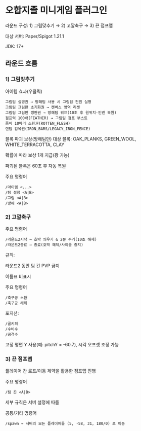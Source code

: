 # 오합지졸 미니게임 플러그인

라운드 구성: 1) 그림맞추기 → 2) 고깔축구 → 3) 끈 점프맵

대상 서버: Paper/Spigot 1.21.1

JDK: 17+

## 라운드 흐름
### 1) 그림맞추기
아이템 효과(우클릭)

```
그림팀 실명권 → 방해팀 사용 시 그림팀 전원 실명
그림팀 그림판 초기화권 → 캔버스 영역 리셋
그림팀 그림판 깽판권 → 방해팀 워프(10초 후 원위치·인벤 복원)
점프력 100배(FEATHER) → 그림팀 점프 부스트
좀비 10마리 소환권(ROTTEN_FLESH)
랜덤 감옥권(IRON_BARS/LEGACY_IRON_FENCE)
```

블록 파괴 보상(방해팀만)
대상 블록: OAK_PLANKS, GREEN_WOOL, WHITE_TERRACOTTA, CLAY

확률에 따라 보상 1개 지급(꽝 가능)

파괴된 블록은 60초 후 자동 복원


주요 명령어
```
/아이템 <...>
/팀 설정 <A|B>
/그림 <A|B>
/방해 <A|B>
```

### 2) 고깔축구

주요 명령어
```
/라운드2시작 → 호박 씌우기 & 2분 주기(10초 해제)
/라운드2종료 → 종료(호박 해제/사이클 중지)
```

규칙:

라운드2 동안 팀 간 PVP 금지

이름표 비표시

주요 명령어
```
/축구공 소환
/축구공 해제
```

포지션:
```
/골키퍼 
/수비수 
/공격수
```

고정 평면 Y 사용(예: pitchY = -60.7), 시각 오프셋 조정 가능

### 3) 끈 점프맵
플레이어 간 로프/이동 제약을 활용한 점프맵 진행

주요 명령어
```
/팀 끈 <A|B>
```

세부 규칙은 서버 설정에 따름

공통/기타 명령어
```
/spawn → 서버의 모든 플레이어를 (5, -58, 31, 180/0) 로 이동
```
